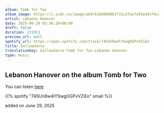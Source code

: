 ```yaml
---
album: Tomb for Two
album_image: https://i.scdn.co/image/ab67616d0000b2731c2faefa93ed43f4cc1a079b
artist: Lebanon Hanover
date: 2025-06-29 03:36:28+00:00
draft: false
duration: 231911
preview_url: null
spotify_url: https://open.spotify.com/track/74SUn8w4lYSwgOGPvVZiEo
title: Gallowdance
translationKey: Gallowdance-Tomb for Two-Lebanon Hanover
type: music
---
```



## Lebanon Hanover on the album Tomb for Two

You can listen [here](https://open.spotify.com/track/74SUn8w4lYSwgOGPvVZiEo)

{{% spotify "74SUn8w4lYSwgOGPvVZiEo" small %}}

added on June 29, 2025